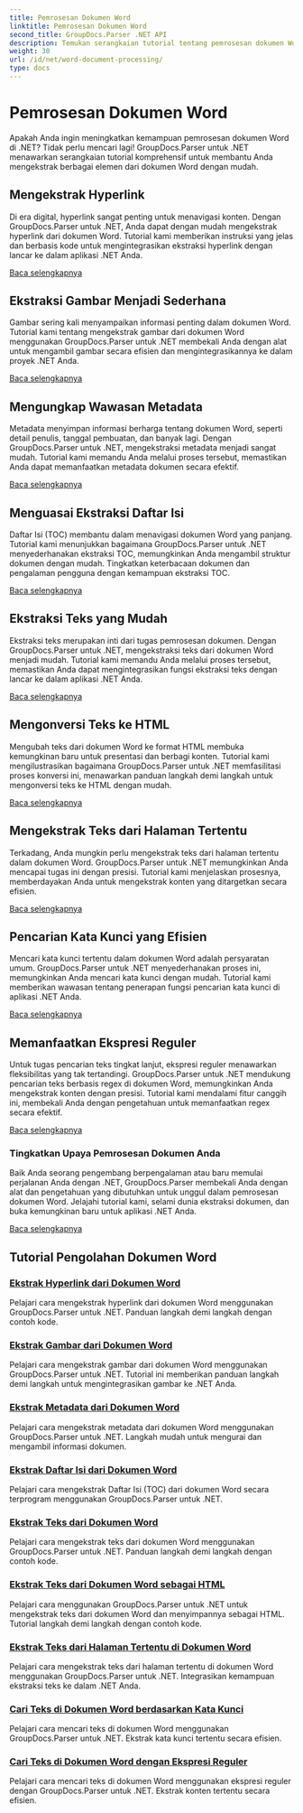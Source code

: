 ```yaml
---
title: Pemrosesan Dokumen Word
linktitle: Pemrosesan Dokumen Word
second_title: GroupDocs.Parser .NET API
description: Temukan serangkaian tutorial tentang pemrosesan dokumen Word menggunakan GroupDocs.Parser untuk .NET. Ekstrak hyperlink, gambar, metadata, dan lainnya.
weight: 30
url: /id/net/word-document-processing/
type: docs
---
```

# Pemrosesan Dokumen Word

Apakah Anda ingin meningkatkan kemampuan pemrosesan dokumen Word di .NET? Tidak perlu mencari lagi! GroupDocs.Parser untuk .NET menawarkan serangkaian tutorial komprehensif untuk membantu Anda mengekstrak berbagai elemen dari dokumen Word dengan mudah.

## Mengekstrak Hyperlink
Di era digital, hyperlink sangat penting untuk menavigasi konten. Dengan GroupDocs.Parser untuk .NET, Anda dapat dengan mudah mengekstrak hyperlink dari dokumen Word. Tutorial kami memberikan instruksi yang jelas dan berbasis kode untuk mengintegrasikan ekstraksi hyperlink dengan lancar ke dalam aplikasi .NET Anda.

[Baca selengkapnya](./extract-hyperlinks-from-word-document/)

## Ekstraksi Gambar Menjadi Sederhana
Gambar sering kali menyampaikan informasi penting dalam dokumen Word. Tutorial kami tentang mengekstrak gambar dari dokumen Word menggunakan GroupDocs.Parser untuk .NET membekali Anda dengan alat untuk mengambil gambar secara efisien dan mengintegrasikannya ke dalam proyek .NET Anda.

[Baca selengkapnya](./extract-images-from-word-document/)

## Mengungkap Wawasan Metadata
Metadata menyimpan informasi berharga tentang dokumen Word, seperti detail penulis, tanggal pembuatan, dan banyak lagi. Dengan GroupDocs.Parser untuk .NET, mengekstraksi metadata menjadi sangat mudah. Tutorial kami memandu Anda melalui proses tersebut, memastikan Anda dapat memanfaatkan metadata dokumen secara efektif.

[Baca selengkapnya](./extract-metadata-from-word-document/)

## Menguasai Ekstraksi Daftar Isi
Daftar Isi (TOC) membantu dalam menavigasi dokumen Word yang panjang. Tutorial kami menunjukkan bagaimana GroupDocs.Parser untuk .NET menyederhanakan ekstraksi TOC, memungkinkan Anda mengambil struktur dokumen dengan mudah. Tingkatkan keterbacaan dokumen dan pengalaman pengguna dengan kemampuan ekstraksi TOC.

[Baca selengkapnya](./extract-table-of-contents-from-word-document/)

## Ekstraksi Teks yang Mudah
Ekstraksi teks merupakan inti dari tugas pemrosesan dokumen. Dengan GroupDocs.Parser untuk .NET, mengekstraksi teks dari dokumen Word menjadi mudah. Tutorial kami memandu Anda melalui proses tersebut, memastikan Anda dapat mengintegrasikan fungsi ekstraksi teks dengan lancar ke dalam aplikasi .NET Anda.

[Baca selengkapnya](./extract-text-from-word-document/)

## Mengonversi Teks ke HTML
Mengubah teks dari dokumen Word ke format HTML membuka kemungkinan baru untuk presentasi dan berbagi konten. Tutorial kami mengilustrasikan bagaimana GroupDocs.Parser untuk .NET memfasilitasi proses konversi ini, menawarkan panduan langkah demi langkah untuk mengonversi teks ke HTML dengan mudah.

[Baca selengkapnya](./extract-text-from-word-document-as-html/)

## Mengekstrak Teks dari Halaman Tertentu
Terkadang, Anda mungkin perlu mengekstrak teks dari halaman tertentu dalam dokumen Word. GroupDocs.Parser untuk .NET memungkinkan Anda mencapai tugas ini dengan presisi. Tutorial kami menjelaskan prosesnya, memberdayakan Anda untuk mengekstrak konten yang ditargetkan secara efisien.

[Baca selengkapnya](./extract-text-from-specific-page-in-word-document/)

## Pencarian Kata Kunci yang Efisien
Mencari kata kunci tertentu dalam dokumen Word adalah persyaratan umum. GroupDocs.Parser untuk .NET menyederhanakan proses ini, memungkinkan Anda mencari kata kunci dengan mudah. Tutorial kami memberikan wawasan tentang penerapan fungsi pencarian kata kunci di aplikasi .NET Anda.

[Baca selengkapnya](./search-text-in-word-document-by-keyword/)

## Memanfaatkan Ekspresi Reguler
Untuk tugas pencarian teks tingkat lanjut, ekspresi reguler menawarkan fleksibilitas yang tak tertandingi. GroupDocs.Parser untuk .NET mendukung pencarian teks berbasis regex di dokumen Word, memungkinkan Anda mengekstrak konten dengan presisi. Tutorial kami mendalami fitur canggih ini, membekali Anda dengan pengetahuan untuk memanfaatkan regex secara efektif.

[Baca selengkapnya](./search-text-in-word-document-by-regular-expression/)

### Tingkatkan Upaya Pemrosesan Dokumen Anda

Baik Anda seorang pengembang berpengalaman atau baru memulai perjalanan Anda dengan .NET, GroupDocs.Parser membekali Anda dengan alat dan pengetahuan yang dibutuhkan untuk unggul dalam pemrosesan dokumen Word. Jelajahi tutorial kami, selami dunia ekstraksi dokumen, dan buka kemungkinan baru untuk aplikasi .NET Anda.

[Baca selengkapnya](./extract-hyperlinks-from-word-document/)

## Tutorial Pengolahan Dokumen Word
### [Ekstrak Hyperlink dari Dokumen Word](./extract-hyperlinks-from-word-document/)
Pelajari cara mengekstrak hyperlink dari dokumen Word menggunakan GroupDocs.Parser untuk .NET. Panduan langkah demi langkah dengan contoh kode.
### [Ekstrak Gambar dari Dokumen Word](./extract-images-from-word-document/)
Pelajari cara mengekstrak gambar dari dokumen Word menggunakan GroupDocs.Parser untuk .NET. Tutorial ini memberikan panduan langkah demi langkah untuk mengintegrasikan gambar ke .NET Anda.
### [Ekstrak Metadata dari Dokumen Word](./extract-metadata-from-word-document/)
Pelajari cara mengekstrak metadata dari dokumen Word menggunakan GroupDocs.Parser untuk .NET. Langkah mudah untuk mengurai dan mengambil informasi dokumen.
### [Ekstrak Daftar Isi dari Dokumen Word](./extract-table-of-contents-from-word-document/)
Pelajari cara mengekstrak Daftar Isi (TOC) dari dokumen Word secara terprogram menggunakan GroupDocs.Parser untuk .NET.
### [Ekstrak Teks dari Dokumen Word](./extract-text-from-word-document/)
Pelajari cara mengekstrak teks dari dokumen Word menggunakan GroupDocs.Parser untuk .NET. Panduan langkah demi langkah dengan contoh kode.
### [Ekstrak Teks dari Dokumen Word sebagai HTML](./extract-text-from-word-document-as-html/)
Pelajari cara menggunakan GroupDocs.Parser untuk .NET untuk mengekstrak teks dari dokumen Word dan menyimpannya sebagai HTML. Tutorial langkah demi langkah dengan contoh kode.
### [Ekstrak Teks dari Halaman Tertentu di Dokumen Word](./extract-text-from-specific-page-in-word-document/)
Pelajari cara mengekstrak teks dari halaman tertentu di dokumen Word menggunakan GroupDocs.Parser untuk .NET. Integrasikan kemampuan ekstraksi teks ke dalam .NET Anda.
### [Cari Teks di Dokumen Word berdasarkan Kata Kunci](./search-text-in-word-document-by-keyword/)
Pelajari cara mencari teks di dokumen Word menggunakan GroupDocs.Parser untuk .NET. Ekstrak kata kunci tertentu secara efisien.
### [Cari Teks di Dokumen Word dengan Ekspresi Reguler](./search-text-in-word-document-by-regular-expression/)
Pelajari cara mencari teks di dokumen Word menggunakan ekspresi reguler dengan GroupDocs.Parser untuk .NET. Ekstrak konten tertentu secara efisien.